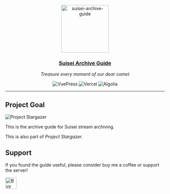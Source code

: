 <div align="center">
  <br>
  <img src="https://img.suisei.cc/icon/ringo.png" alt="suisei-archive-guide" width="150rem" height="150rem" />
  <h3><a href="/">Suisei Archive Guide</a></h3>
  <p><em>Treasure every moment of our dear comet</em></p>

  <img style="display: inline-block;" src="https://img.shields.io/badge/VuePress-%2335495e.svg?style=for-the-badge&logo=vuedotjs&logoColor=%234FC08D" alt="VuePress" />
  <img style="display: inline-block;" src="https://img.shields.io/badge/vercel-%23000000.svg?style=for-the-badge&logo=vercel&logoColor=white" alt="Vercel" />
  <img style="display: inline-block;" src="https://img.shields.io/badge/DocSearch-%235468FF.svg?style=for-the-badge&logo=algolia&logoColor=white" alt="Algolia" />
</div>

---

## Project Goal

<img style="display: inline-block;" src="https://img.suisei.cc/badge/Project_Stargazer.svg" alt="Project Stargazer" />

This is the archive guide for Suisei stream archiving.

This is also part of _Project Stargazer_.

## Support

If you found the guide useful, please consider buy me a coffee or support the server!

<a href='https://ko-fi.com/F1F46CGFC' target='_blank'><img height='36' style='border:0px;height:36px;' src='https://cdn.ko-fi.com/cdn/kofi2.png?v=3' border='0' alt='Buy Me a Coffee at ko-fi.com' /></a>
